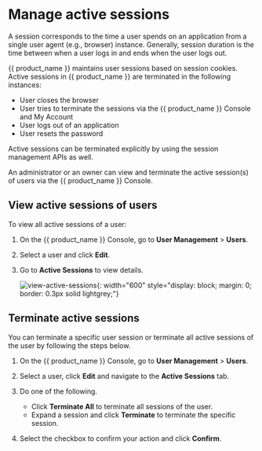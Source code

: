 # Manage active sessions

A session corresponds to the time a user spends on an application from a single user agent (e.g., browser) instance. Generally, session duration is the time between when a user logs in and ends when the user logs out.

{{ product_name }} maintains user sessions based on session cookies. Active sessions in {{ product_name }} are terminated in the following instances:

- User closes the browser
- User tries to terminate the sessions via the {{ product_name }} Console and My Account
- User logs out of an application
- User resets the password

Active sessions can be terminated explicitly by using the session management APIs as well.

An administrator or an owner can view and terminate the active session(s) of users via the {{ product_name }} Console.

## View active sessions of users

To view all active sessions of a user:

1. On the {{ product_name }} Console, go to **User Management** > **Users**.
2. Select a user and click **Edit**.
3. Go to **Active Sessions** to view details.

    ![view-active-sessions]({{base_path}}/assets/img/guides/users/view-active-sessions.png){: width="600" style="display: block; margin: 0; border: 0.3px solid lightgrey;"}

## Terminate active sessions

You can terminate a specific user session or terminate all active sessions of the user by following the steps below.

1. On the {{ product_name }} Console, go to **User Management** > **Users**.

2. Select a user, click **Edit** and navigate to the **Active Sessions** tab.

3. Do one of the following.
    - Click **Terminate All** to terminate all sessions of the user.
    - Expand a session and click **Terminate** to terminate the specific session.

4. Select the checkbox to confirm your action and click **Confirm**.

